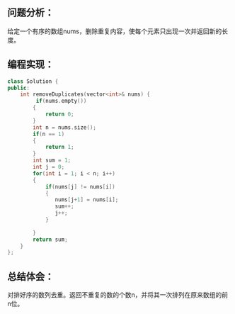 ## 问题分析：
给定一个有序的数组nums，删除重复内容，使每个元素只出现一次并返回新的长度。
## 编程实现：
```c++
class Solution {
public:
    int removeDuplicates(vector<int>& nums) {
         if(nums.empty())
        {
            return 0;
        }
        int n = nums.size();
        if(n == 1)
        {
            return 1;
        }
        int sum = 1;
        int j = 0;
        for(int i = 1; i < n; i++)
        {
            if(nums[j] != nums[i])
            {
               nums[j+1] = nums[i];
               sum++;
               j++;
            }
            
        }
        return sum;
    }
};
```
## 总结体会：
对排好序的数列去重。返回不重复的数的个数n，并将其一次排列在原来数组的前n位。